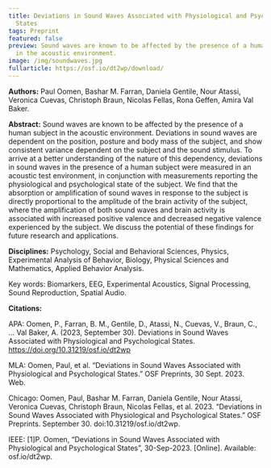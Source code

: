 ```yaml
---
title: Deviations in Sound Waves Associated with Physiological and Psychological
  States
tags: Preprint
featured: false
preview: Sound waves are known to be affected by the presence of a human subject
  in the acoustic environment.
image: /img/soundwaves.jpg
fullarticle: https://osf.io/dt2wp/download/
---
```

**Authors:** Paul Oomen, Bashar M. Farran, Daniela Gentile, Nour Atassi, Veronica Cuevas, Christoph Braun, Nicolas Fellas, Rona Geffen, Amira Val Baker.

**Abstract:** Sound waves are known to be affected by the presence of a human subject in the acoustic environment. Deviations in sound waves are dependent on the position, posture and body mass of the subject, and show consistent variance dependent on the subject and the sound stimulus. To arrive at a better understanding of the nature of this dependency, deviations in sound waves in the presence of a human subject were measured in an acoustic test environment, in conjunction with measurements reporting the physiological and psychological state of the subject. We find that the absorption or amplification of sound waves in response to the subject is directly proportional to the amplitude of the brain activity of the subject, where the amplification of both sound waves and brain activity is associated with increased positive valence and decreased negative valence experienced by the subject. We discuss the potential of these findings for future research and applications.

**Disciplines:** Psychology, Social and Behavioral Sciences, Physics, Experimental Analysis of Behavior, Biology, Physical Sciences and Mathematics, Applied Behavior Analysis.

Key words:  Biomarkers, EEG, Experimental Acoustics, Signal Processing, Sound Reproduction, Spatial Audio.

**Citations:**

APA: Oomen, P., Farran, B. M., Gentile, D., Atassi, N., Cuevas, V., Braun, C., … Val Baker, A. (2023, September 30). Deviations in Sound Waves Associated with Physiological and Psychological States. https://doi.org/10.31219/osf.io/dt2wp

MLA: Oomen, Paul, et al. “Deviations in Sound Waves Associated with Physiological and Psychological States.” OSF Preprints, 30 Sept. 2023. Web.

Chicago: Oomen, Paul, Bashar M. Farran, Daniela Gentile, Nour Atassi, Veronica Cuevas, Christoph Braun, Nicolas Fellas, et al. 2023. “Deviations in Sound Waves Associated with Physiological and Psychological States.” OSF Preprints. September 30. doi:10.31219/osf.io/dt2wp.

IEEE: \[1]P. Oomen, “Deviations in Sound Waves Associated with Physiological and Psychological States”, 30-Sep-2023. \[Online]. Available: osf.io/dt2wp.
